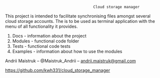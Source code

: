                                             Cloud storage manager    
This project is intended to facilitate synchronising files amongst several cloud storage 
accounts. The  is to be used as terminal application with the menu of all functionality it provides. 

 1. Docs - information about the project
 2. Modules - functional code folder
 3. Tests - functional code tests
 4. Examples - information about how to use the modules

Andrii Maistruk – @Maistruk_Andrii – andrii.maistruk@gmail.com

https://github.com/kwh331/cloud_storage_manager
